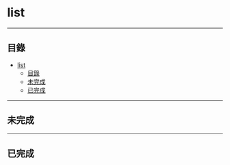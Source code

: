 <!-- @format -->

# list

---

## 目錄

<!-- @import "[TOC]" {cmd="toc" depthFrom=1 depthTo=6 orderedList=false} -->

<!-- code_chunk_output -->

- [list](#list)
  - [目錄](#目錄)
  - [未完成](#未完成)
  - [已完成](#已完成)

<!-- /code_chunk_output -->

---

## 未完成
<!-- 
### 標題
[可選: 描述]
[  ]

-->

---

## 已完成
